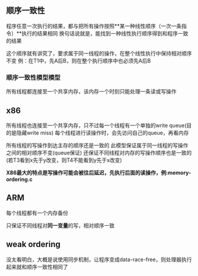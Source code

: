## 顺序一致性
程序任意一次执行的结果，都与把所有操作按照**某一种线性顺序（一次一条指令）**执行的结果相同
换句话说就是，能找到一种线性执行顺序得到和程序一致的结果

这个顺序就有讲究了，要求属于同一线程的操作，在整个线性执行中保持相对顺序不变
例：在T1中，先A后B，则在整个执行顺序中也必须先A后B

### 顺序一致性模型模型
所有线程都连接至一个共享内存，该内存一个时刻只能处理一条读或写操作

## x86
所有线程也连接至一个共享内存，只不过每一个线程有一个单独的write queue(目的是隐藏write miss)
每个线程进行读操作时，会先访问自己的queue，再看内存

所有线程的写操作到达主存的顺序还是一致的
此模型保证属于同一线程的写操作之间的相对顺序不变(queue保证)
还保证不同线程对内存的写操作顺序也是一致的(若T3看到x先于y改变，则T4不能看到y先于x改变)

**X86最大的特点是写操作可能会被往后延迟，先执行后面的读操作，例:memory-ordering.c**

## ARM
每个线程都有一个内存备份

只保证不同线程对**同一变量**的写，相对顺序一致

## weak ordering
没太看明白，大概是说使用同步机制，让程序变成data-race-free，则处理器执行起来就和顺序一致性相同了